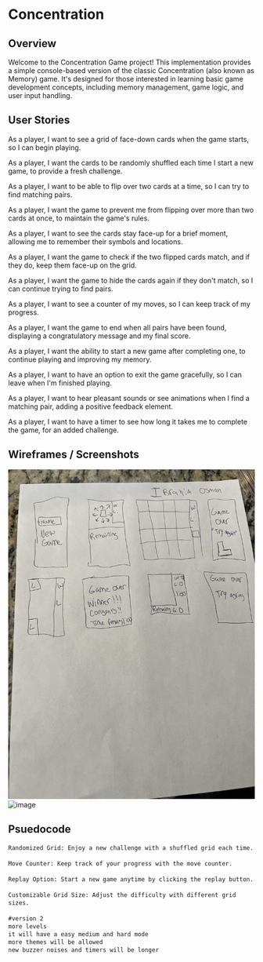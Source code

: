 # Concentration

## Overview


Welcome to the Concentration Game project! This implementation provides a simple console-based version of the classic Concentration (also known as Memory) game. It's designed for those interested in learning basic game development concepts, including memory management, game logic, and user input handling. 



## User Stories

As a player, I want to see a grid of face-down cards when the game starts, so I can begin playing.

As a player, I want the cards to be randomly shuffled each time I start a new game, to provide a fresh challenge.

As a player, I want to be able to flip over two cards at a time, so I can try to find matching pairs.

As a player, I want the game to prevent me from flipping over more than two cards at once, to maintain the game's rules.

As a player, I want to see the cards stay face-up for a brief moment, allowing me to remember their symbols and locations.

As a player, I want the game to check if the two flipped cards match, and if they do, keep them face-up on the grid.

As a player, I want the game to hide the cards again if they don't match, so I can continue trying to find pairs.

As a player, I want to see a counter of my moves, so I can keep track of my progress.

As a player, I want the game to end when all pairs have been found, displaying a congratulatory message and my final score.

As a player, I want the ability to start a new game after completing one, to continue playing and improving my memory.

As a player, I want to have an option to exit the game gracefully, so I can leave when I'm finished playing.

As a player, I want to hear pleasant sounds or see animations when I find a matching pair, adding a positive feedback element.

As a player, I want to have a timer to see how long it takes me to complete the game, for an added challenge.

## Wireframes / Screenshots
![Alt text](IMG_6336.jpeg)
![image](https://github.com/omarvercetti/concentration/assets/150702846/2a1b7ecf-17da-4528-9cd3-fa3616e54892)


## Psuedocode

```
Randomized Grid: Enjoy a new challenge with a shuffled grid each time.

Move Counter: Keep track of your progress with the move counter.

Replay Option: Start a new game anytime by clicking the replay button.

Customizable Grid Size: Adjust the difficulty with different grid sizes.

#version 2
more levels
it will have a easy medium and hard mode
more themes will be allowed
new buzzer noises and timers will be longer 
